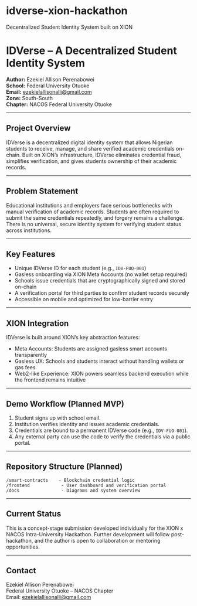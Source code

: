 # idverse-xion-hackathon
Decentralized Student Identity System built on XION


# IDVerse – A Decentralized Student Identity System

**Author:** Ezekiel Allison Perenabowei  
**School:** Federal University Otuoke  
**Email:** ezekielallisonalli@gmail.com  
**Zone:** South-South  
**Chapter:** NACOS Federal University Otuoke

---

## Project Overview

IDVerse is a decentralized digital identity system that allows Nigerian students to receive, manage, and share verified academic credentials on-chain. Built on XION’s infrastructure, IDVerse eliminates credential fraud, simplifies verification, and gives students ownership of their academic records.

---

## Problem Statement

Educational institutions and employers face serious bottlenecks with manual verification of academic records. Students are often required to submit the same credentials repeatedly, and forgery remains a challenge. There is no universal, secure identity system for verifying student status across institutions.

---

## Key Features

- Unique IDVerse ID for each student (e.g., `IDV-FUO-001`)
- Gasless onboarding via XION Meta Accounts (no wallet setup required)
- Schools issue credentials that are cryptographically signed and stored on-chain
- A verification portal for third parties to confirm student records securely
- Accessible on mobile and optimized for low-barrier entry

---

## XION Integration

IDVerse is built around XION’s key abstraction features:

- Meta Accounts: Students are assigned gasless smart accounts transparently
- Gasless UX: Schools and students interact without handling wallets or gas fees
- Web2-like Experience: XION powers seamless backend execution while the frontend remains intuitive

---

## Demo Workflow (Planned MVP)

1. Student signs up with school email.
2. Institution verifies identity and issues academic credentials.
3. Credentials are bound to a permanent IDVerse code (e.g., `IDV-FUO-001`).
4. Any external party can use the code to verify the credentials via a public portal.

---

## Repository Structure (Planned)

```
/smart-contracts    - Blockchain credential logic
/frontend            - User dashboard and verification portal
/docs                - Diagrams and system overview
```

---

## Current Status

This is a concept-stage submission developed individually for the XION x NACOS Intra-University Hackathon. Further development will follow post-hackathon, and the author is open to collaboration or mentoring opportunities.

---

## Contact

Ezekiel Allison Perenabowei  
Federal University Otuoke – NACOS Chapter  
Email: ezekielallisonalli@gmail.com
